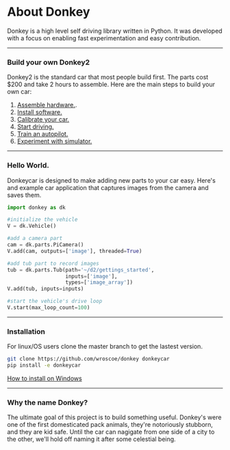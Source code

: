 # About Donkey

Donkey is a high level self driving library written in Python. It was 
developed with a focus on enabling fast experimentation and easy contribution.

---------

### Build your own Donkey2

Donkey2 is the standard car that most people build first. The parts cost $200
and take 2 hours to assemble. Here are the main steps to build your own car: 

1. [Assemble hardware.](guide/build_hardware.md).
2. [Install software.](guide/install_software.md)
3. [Calibrate your car.](guide/calibrate.md)
4. [Start driving.](guide/get_driving.md) 
5. [Train an autopilot.](guide/train_autopilot.md) 
6. [Experiment with simulator.](guide/simulator.md) 

---------------



### Hello World. 

Donkeycar is designed to make adding new parts to your car easy. Here's and 
example car application that captures images from the camera and saves them.

```python
import donkey as dk

#initialize the vehicle
V = dk.Vehicle()

#add a camera part
cam = dk.parts.PiCamera()
V.add(cam, outputs=['image'], threaded=True)

#add tub part to record images
tub = dk.parts.Tub(path='~/d2/gettings_started', 
                   inputs=['image'], 
                   types=['image_array'])
V.add(tub, inputs=inputs)

#start the vehicle's drive loop
V.start(max_loop_count=100)
```
----------------

### Installation

For linux/OS users clone the master branch to get the lastest version.
```bash
git clone https://github.com/wroscoe/donkey donkeycar
pip install -e donkeycar
```

[How to install on Windows](guide/install_software.md)

-----------------------

### Why the name Donkey?

The ultimate goal of this project is to build something useful. Donkey's were
one of the first domesticated pack animals, they're notoriously stubborn, and 
they are kid safe. Until the car can nagigate from one side of a city to the 
other, we'll hold off naming it after some celestial being.
